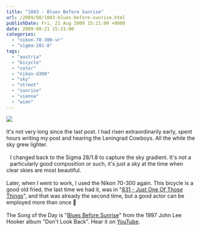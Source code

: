 ```yaml
---
title: "1043 - Blues Before Sunrise"
url: /2009/08/1043-blues-before-sunrise.html
publishDate: Fri, 21 Aug 2009 15:21:00 +0000
date: 2009-08-21 15:21:00
categories: 
  - "nikon-70-300-vr"
  - "sigma-281-8"
tags: 
  - "austria"
  - "bicycle"
  - "color"
  - "nikon-d300"
  - "sky"
  - "street"
  - "sunrise"
  - "vienna"
  - "wien"
---
```

<a href="https://d25zfm9zpd7gm5.cloudfront.net/1200x1200/2009/20090821_053852_ps.jpg" target="_blank"><img src="https://d25zfm9zpd7gm5.cloudfront.net/0600x0600/2009/20090821_053852_ps.jpg"/></a><br/><br/>It's not very long since the last post. I had risen extraordinarily early, spent hours writing my post and hearing the Leningrad Cowboys. All the while the sky grew lighter.<br/><br/><a href="https://d25zfm9zpd7gm5.cloudfront.net/1200x1200/2009/20090821_074116_ps.jpg" target="_blank"><img alt="" border="0" src="https://d25zfm9zpd7gm5.cloudfront.net/0150x0150/2009/20090821_074116_ps.jpg" style="margin: 10pt 10px 10px 0pt; float: left;"/></a> I changed back to the Sigma 28/1.8 to capture the sky gradient. It's not a particularly good composition or such, it's just a sky at the time when clear skies are most beautiful.<br/><br/> Later, when I went to work, I used the Nikon 70-300 again. This bicycle is a good old fried, the last time we had it, was in "<a href="/2009/01/831-just-one-of-those-things.html" target="_blank">831 - Just One Of Those Things</a>", and that was already the second time, but a good actor can be employed more than once 🙂<br/><br/>The Song of the Day is "<a href="http://www.lyricsmode.com/lyrics/e/eric_clapton/blues_before_sunrise.html" target="_blank">Blues Before Sunrise</a>" from the 1997 John Lee Hooker album "Don't Look Back". Hear it on <a href="http://www.youtube.com/watch?v=9oz66xHeaaM" target="_blank">YouTube</a>.
